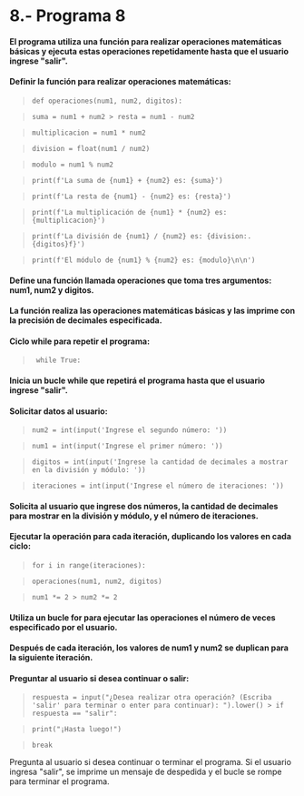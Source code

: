 # 8.- Programa 8
#### El programa utiliza una función para realizar operaciones matemáticas básicas y ejecuta estas operaciones repetidamente hasta que el usuario ingrese "salir".
#### Definir la función para realizar operaciones matemáticas: 
> ```def operaciones(num1, num2, digitos):```

> ```suma = num1 + num2 > resta = num1 - num2```

> ```multiplicacion = num1 * num2```

> ```division = float(num1 / num2)```

> ```modulo = num1 % num2```

> ```print(f'La suma de {num1} + {num2} es: {suma}')```

> ```print(f'La resta de {num1} - {num2} es: {resta}')```

> ```print(f'La multiplicación de {num1} * {num2} es: {multiplicacion}')```

> ```print(f'La división de {num1} / {num2} es: {division:.{digitos}f}')```

> ```print(f'El módulo de {num1} % {num2} es: {modulo}\n\n')```

#### Define una función llamada operaciones que toma tres argumentos: num1, num2 y digitos.
#### La función realiza las operaciones matemáticas básicas y las imprime con la precisión de decimales especificada.
#### Ciclo while para repetir el programa: 
>``` while True:```

#### Inicia un bucle while que repetirá el programa hasta que el usuario ingrese "salir".
#### Solicitar datos al usuario: 
> ```num2 = int(input('Ingrese el segundo número: '))```

> ```num1 = int(input('Ingrese el primer número: '))```

> ```digitos = int(input('Ingrese la cantidad de decimales a mostrar en la división y módulo: '))```

> ```iteraciones = int(input('Ingrese el número de iteraciones: '))```

#### Solicita al usuario que ingrese dos números, la cantidad de decimales para mostrar en la división y módulo, y el número de iteraciones.
#### Ejecutar la operación para cada iteración, duplicando los valores en cada ciclo: 
> ```for i in range(iteraciones):```

> ```operaciones(num1, num2, digitos)```

> ```num1 *= 2 > num2 *= 2```

#### Utiliza un bucle for para ejecutar las operaciones el número de veces especificado por el usuario.
#### Después de cada iteración, los valores de num1 y num2 se duplican para la siguiente iteración.
#### Preguntar al usuario si desea continuar o salir: 
> ```respuesta = input("¿Desea realizar otra operación? (Escriba 'salir' para terminar o enter para continuar): ").lower() > if respuesta == "salir":```

> ```print("¡Hasta luego!")```

> ```break```

Pregunta al usuario si desea continuar o terminar el programa.
Si el usuario ingresa "salir", se imprime un mensaje de despedida y el bucle se rompe para terminar el programa.
